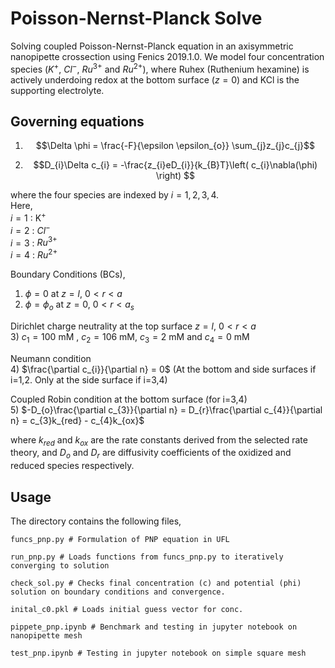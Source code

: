 # Poisson-Nernst-Planck Solve

Solving coupled Poisson-Nernst-Planck equation in an axisymmetric nanopipette crossection using Fenics 2019.1.0.
We model four concentration species ($K^{+}$, $Cl^{-}$, $Ru^{3+}$ and $Ru^{2+}$), where Ruhex (Ruthenium hexamine) is actively underdoing redox at the bottom surface ($z=0$) and KCl is the supporting electrolyte. 

## Governing equations

1) $$\Delta \phi = \frac{-F}{\epsilon \epsilon_{o}} \sum_{j}z_{j}c_{j}$$

2) $$D_{i}\Delta c_{i} = -\frac{z_{i}eD_{i}}{k_{B}T}\left( c_{i}\nabla(\phi) \right) $$

where the four species are indexed by $i=1,2,3,4$.  
Here,  
$i=1$ : K$^{+}$  
$i=2$ : $Cl^{-}$  
$i=3$ : $Ru^{3+}$  
$i=4$ : $Ru^{2+}$  

Boundary Conditions (BCs), 

1) $\phi = 0$ at $z=l$, $0<r<a$
2) $\phi = \phi_{o}$ at $z=0$, $0<r<a_{s}$

Dirichlet charge neutrality at the top surface $z=l$, $0<r<a$  
3) $c_{1} = 100$ mM , $c_{2} = 106$ mM, $c_{3} = 2$ mM and $c_{4} = 0$ mM  

Neumann condition  
4) $\frac{\partial c_{i}}{\partial n} = 0$ (At the bottom and side surfaces if i=1,2. Only at the side surface if i=3,4)  

Coupled Robin condition at the bottom surface (for i=3,4)  
5) $-D_{o}\frac{\partial c_{3}}{\partial n} = D_{r}\frac{\partial c_{4}}{\partial n} = c_{3}k_{red} - c_{4}k_{ox}$  

where $k_{red}$ and $k_{ox}$ are the rate constants derived from the selected rate theory, and $D_{o}$ and $D_{r}$ are diffusivity coefficients of the oxidized and reduced species respectively.

## Usage
The directory contains the following files,
```
funcs_pnp.py # Formulation of PNP equation in UFL 

run_pnp.py # Loads functions from funcs_pnp.py to iteratively converging to solution

check_sol.py # Checks final concentration (c) and potential (phi) solution on boundary conditions and convergence.

inital_c0.pkl # Loads initial guess vector for conc.

pippete_pnp.ipynb # Benchmark and testing in jupyter notebook on nanopipette mesh

test_pnp.ipynb # Testing in jupyter notebook on simple square mesh
```